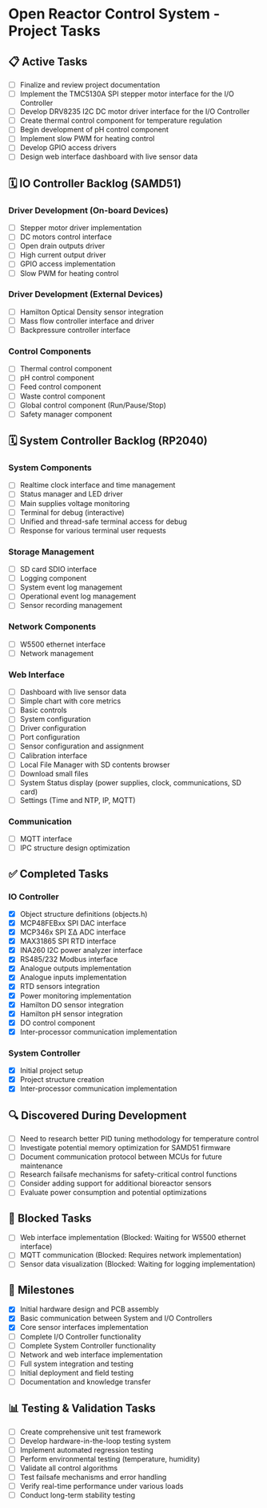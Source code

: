 # Open Reactor Control System - Project Tasks

## 📋 Active Tasks
<!-- Current tasks being worked on -->
- [ ] Finalize and review project documentation
- [ ] Implement the TMC5130A SPI stepper motor interface for the I/O Controller
- [ ] Develop DRV8235 I2C DC motor driver interface for the I/O Controller
- [ ] Create thermal control component for temperature regulation
- [ ] Begin development of pH control component
- [ ] Implement slow PWM for heating control
- [ ] Develop GPIO access drivers
- [ ] Design web interface dashboard with live sensor data

## 🗓️ IO Controller Backlog (SAMD51)
<!-- Future tasks planned for IO Controller but not yet started -->
### Driver Development (On-board Devices)
- [ ] Stepper motor driver implementation
- [ ] DC motors control interface
- [ ] Open drain outputs driver
- [ ] High current output driver
- [ ] GPIO access implementation
- [ ] Slow PWM for heating control

### Driver Development (External Devices)
- [ ] Hamilton Optical Density sensor integration
- [ ] Mass flow controller interface and driver
- [ ] Backpressure controller interface

### Control Components
- [ ] Thermal control component
- [ ] pH control component
- [ ] Feed control component
- [ ] Waste control component
- [ ] Global control component (Run/Pause/Stop)
- [ ] Safety manager component

## 🗓️ System Controller Backlog (RP2040)
<!-- Future tasks planned for System Controller but not yet started -->
### System Components
- [ ] Realtime clock interface and time management
- [ ] Status manager and LED driver
- [ ] Main supplies voltage monitoring
- [ ] Terminal for debug (interactive)
- [ ] Unified and thread-safe terminal access for debug
- [ ] Response for various terminal user requests

### Storage Management
- [ ] SD card SDIO interface
- [ ] Logging component
- [ ] System event log management
- [ ] Operational event log management
- [ ] Sensor recording management

### Network Components
- [ ] W5500 ethernet interface
- [ ] Network management

### Web Interface
- [ ] Dashboard with live sensor data
- [ ] Simple chart with core metrics
- [ ] Basic controls
- [ ] System configuration
- [ ] Driver configuration
- [ ] Port configuration
- [ ] Sensor configuration and assignment
- [ ] Calibration interface
- [ ] Local File Manager with SD contents browser
- [ ] Download small files
- [ ] System Status display (power supplies, clock, communications, SD card)
- [ ] Settings (Time and NTP, IP, MQTT)

### Communication
- [ ] MQTT interface
- [ ] IPC structure design optimization

## ✅ Completed Tasks
<!-- Tasks that have been completed -->
### IO Controller
- [x] Object structure definitions (objects.h)
- [x] MCP48FEBxx SPI DAC interface
- [x] MCP346x SPI ΣΔ ADC interface
- [x] MAX31865 SPI RTD interface
- [x] INA260 I2C power analyzer interface
- [x] RS485/232 Modbus interface
- [x] Analogue outputs implementation
- [x] Analogue inputs implementation
- [x] RTD sensors integration
- [x] Power monitoring implementation
- [x] Hamilton DO sensor integration
- [x] Hamilton pH sensor integration
- [x] DO control component
- [x] Inter-processor communication implementation

### System Controller
- [x] Initial project setup
- [x] Project structure creation
- [x] Inter-processor communication implementation

## 🔍 Discovered During Development
<!-- Tasks or issues discovered while working on other tasks -->
- [ ] Need to research better PID tuning methodology for temperature control
- [ ] Investigate potential memory optimization for SAMD51 firmware
- [ ] Document communication protocol between MCUs for future maintenance
- [ ] Research failsafe mechanisms for safety-critical control functions
- [ ] Consider adding support for additional bioreactor sensors
- [ ] Evaluate power consumption and potential optimizations

## 🚧 Blocked Tasks
<!-- Tasks blocked by dependencies or issues -->
- [ ] Web interface implementation (Blocked: Waiting for W5500 ethernet interface)
- [ ] MQTT communication (Blocked: Requires network implementation)
- [ ] Sensor data visualization (Blocked: Waiting for logging implementation)

## 🏁 Milestones
<!-- Key project milestones -->
- [x] Initial hardware design and PCB assembly
- [x] Basic communication between System and I/O Controllers
- [x] Core sensor interfaces implementation
- [ ] Complete I/O Controller functionality
- [ ] Complete System Controller functionality
- [ ] Network and web interface implementation
- [ ] Full system integration and testing
- [ ] Initial deployment and field testing
- [ ] Documentation and knowledge transfer

## 📊 Testing & Validation Tasks
<!-- Specific tasks related to testing and validation -->
- [ ] Create comprehensive unit test framework
- [ ] Develop hardware-in-the-loop testing system
- [ ] Implement automated regression testing
- [ ] Perform environmental testing (temperature, humidity)
- [ ] Validate all control algorithms
- [ ] Test failsafe mechanisms and error handling
- [ ] Verify real-time performance under various loads
- [ ] Conduct long-term stability testing